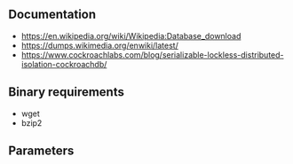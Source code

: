 
## Documentation

* https://en.wikipedia.org/wiki/Wikipedia:Database_download
* https://dumps.wikimedia.org/enwiki/latest/
* https://www.cockroachlabs.com/blog/serializable-lockless-distributed-isolation-cockroachdb/

## Binary requirements

* wget
* bzip2

## Parameters
